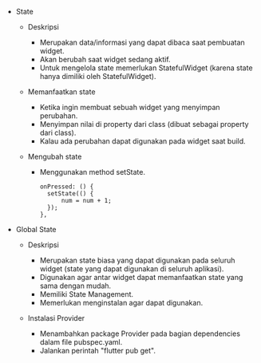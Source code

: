 - State
  - Deskripsi
    - Merupakan data/informasi yang dapat dibaca saat pembuatan widget.
    - Akan berubah saat widget sedang aktif.
    - Untuk mengelola state memerlukan StatefulWidget (karena state hanya dimiliki oleh StatefulWidget).

  - Memanfaatkan state
    - Ketika ingin membuat sebuah widget yang menyimpan perubahan.
    - Menyimpan nilai di property dari class (dibuat sebagai property dari class).
    - Kalau ada perubahan dapat digunakan pada widget saat build.

  - Mengubah state
    - Menggunakan method setState.
      ```
      onPressed: () {
        setState(() {
            num = num + 1;
        });
      },
      ```

- Global State
  - Deskripsi
    - Merupakan state biasa yang dapat digunakan pada seluruh widget (state yang dapat digunakan di seluruh aplikasi).
    - Digunakan agar antar widget dapat memanfaatkan state yang sama dengan mudah.
    - Memiliki State Management.
    - Memerlukan menginstalan agar dapat digunakan.

  - Instalasi Provider
    - Menambahkan package Provider pada bagian dependencies dalam file pubspec.yaml.
    - Jalankan perintah "flutter pub get".